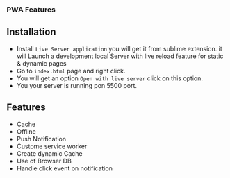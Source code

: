 ### PWA Features

## Installation
- Install `Live Server application` you will get it from sublime extension. it will Launch a development local Server with live reload feature for static & dynamic pages
- Go to `index.html` page and right click.
- You will get an option `Open with live server` click on this option.
- You your server is running pon 5500 port.

## Features

- Cache
- Offline
- Push Notification
- Custome service worker
- Create dynamic Cache
- Use of Browser DB
- Handle click event on notification